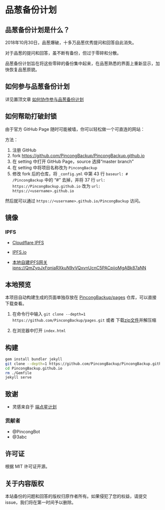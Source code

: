
# 品葱备份计划

## 品葱备份计划是什么？

2018年10月30日，品葱爆破，十多万品葱优秀提问和回答自此消失。

对于品葱的提问和回答，虽不断有备份，但过于零碎和分散。

品葱备份计划旨在将这些零碎的备份集中起来，在品葱熟悉的界面上重新显示，加快恢复品葱原貌。

## 如何参与品葱备份计划

详见置顶文章 [如何协作参与品葱备份计划](./participate.md)

## 如何帮助打破封锁

由于官方 GitHub Page 随时可能被墙，你可以轻松做一个可直连的网站：

方法：
1. 注册 GitHub
2. fork <https://github.com/PincongBackup/PincongBackup.github.io>
3. 在 setting 中打开 GitHub Page，source 选择“master branch”
4. 在 setting 中将项目名称改为 `PincongBackup`
5. 修改 fork 后的仓库，将 `_config.yml` 中第 43 行 `baseurl: # /PincongBackup` 中的 “#” 去掉，并将 37 行 `url: https://PincongBackup.github.io` 改为 `url: https://<username>.github.io`

然后就可以通过 `https://<username>.github.io/PincongBackup` 访问。

## 镜像

### IPFS

* [Cloudflare IPFS](https://cloudflare-ipfs.com/ipns/QmZypJxFqniaRXkuN9vVQxvnUcnC5PACpiioMgABk87aNN)

* [IPFS.io](https://ipfs.io/ipns/QmZypJxFqniaRXkuN9vVQxvnUcnC5PACpiioMgABk87aNN)

* [本地自建IPFS网关 ipns://QmZypJxFqniaRXkuN9vVQxvnUcnC5PACpiioMgABk87aNN](http://localhost:8080/ipns/QmZypJxFqniaRXkuN9vVQxvnUcnC5PACpiioMgABk87aNN)

## 本地预览

本项目自动构建生成的页面单独存放在 [PincongBackup/pages](https://github.com/PincongBackup/pages) 仓库，可以直接下载查看。

1. 在命令行中输入 `git clone --depth=1 https://github.com/PincongBackup/pages.git`
或者 下载[zip文件](https://github.com/PincongBackup/pages/archive/master.zip)并解压缩

2. 在浏览器中打开 `index.html`

## 构建

```bash
gem install bundler jekyll
git clone --depth=1 https://github.com/PincongBackup/PincongBackup.github.io.git
cd PincongBackup.github.io
rm ./Gemfile
jekyll serve
```

## 致谢

* 灵感来自于 [端点星计划](https://github.com/Terminus2049/Terminus2049.github.io/)

### 贡献者

* @PincongBot
* @3abc

## 许可证

根据 MIT 许可证开源。

## 关于内容版权

本站备份的问题和回答的版权归原作者所有。如果侵犯了您的权益，请提交 issue，我们将在第一时间予以删除。
